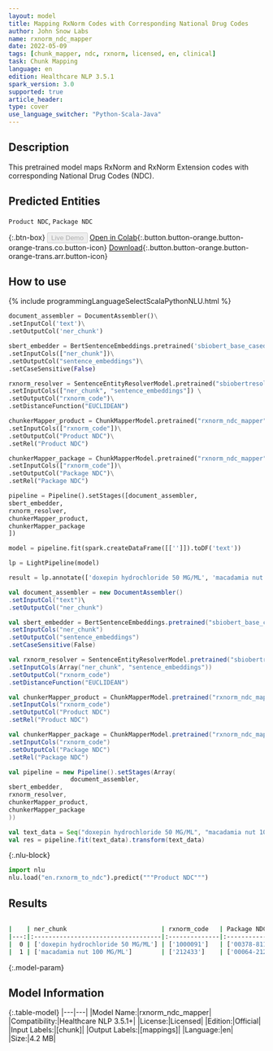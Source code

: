 ```yaml
---
layout: model
title: Mapping RxNorm Codes with Corresponding National Drug Codes
author: John Snow Labs
name: rxnorm_ndc_mapper
date: 2022-05-09
tags: [chunk_mapper, ndc, rxnorm, licensed, en, clinical]
task: Chunk Mapping
language: en
edition: Healthcare NLP 3.5.1
spark_version: 3.0
supported: true
article_header:
type: cover
use_language_switcher: "Python-Scala-Java"
---
```



## Description


This pretrained model maps RxNorm and RxNorm Extension codes with corresponding National Drug Codes (NDC).


## Predicted Entities


`Product NDC`, `Package NDC`


{:.btn-box}
<button class="button button-orange" disabled>Live Demo</button>
[Open in Colab](https://colab.research.google.com/github/JohnSnowLabs/spark-nlp-workshop/blob/master/tutorials/Certification_Trainings/Healthcare/26.Chunk_Mapping.ipynb){:.button.button-orange.button-orange-trans.co.button-icon}
[Download](https://s3.amazonaws.com/auxdata.johnsnowlabs.com/clinical/models/rxnorm_ndc_mapper_en_3.5.1_3.0_1652076748381.zip){:.button.button-orange.button-orange-trans.arr.button-icon}


## How to use






<div class="tabs-box" markdown="1">
{% include programmingLanguageSelectScalaPythonNLU.html %}

```python
document_assembler = DocumentAssembler()\
.setInputCol('text')\
.setOutputCol('ner_chunk')

sbert_embedder = BertSentenceEmbeddings.pretrained('sbiobert_base_cased_mli', 'en','clinical/models')\
.setInputCols(["ner_chunk"])\
.setOutputCol("sentence_embeddings")\
.setCaseSensitive(False)

rxnorm_resolver = SentenceEntityResolverModel.pretrained("sbiobertresolve_rxnorm_augmented","en", "clinical/models") \
.setInputCols(["ner_chunk", "sentence_embeddings"]) \
.setOutputCol("rxnorm_code")\
.setDistanceFunction("EUCLIDEAN")

chunkerMapper_product = ChunkMapperModel.pretrained("rxnorm_ndc_mapper", "en", "clinical/models"))\
.setInputCols(["rxnorm_code"])\
.setOutputCol("Product NDC")\
.setRel("Product NDC") 

chunkerMapper_package = ChunkMapperModel.pretrained("rxnorm_ndc_mapper", "en", "clinical/models"))\
.setInputCols(["rxnorm_code"])\
.setOutputCol("Package NDC")\
.setRel("Package NDC") 

pipeline = Pipeline().setStages([document_assembler,
sbert_embedder,
rxnorm_resolver,
chunkerMapper_product,
chunkerMapper_package
])

model = pipeline.fit(spark.createDataFrame([['']]).toDF('text')) 

lp = LightPipeline(model)

result = lp.annotate(['doxepin hydrochloride 50 MG/ML', 'macadamia nut 100 MG/ML'])
```
```scala
val document_assembler = new DocumentAssembler()
.setInputCol("text")\
.setOutputCol("ner_chunk")

val sbert_embedder = BertSentenceEmbeddings.pretrained("sbiobert_base_cased_mli", "en","clinical/models")
.setInputCols("ner_chunk")
.setOutputCol("sentence_embeddings")
.setCaseSensitive(False)

val rxnorm_resolver = SentenceEntityResolverModel.pretrained("sbiobertresolve_rxnorm_augmented","en", "clinical/models")
.setInputCols(Array("ner_chunk", "sentence_embeddings"))
.setOutputCol("rxnorm_code")
.setDistanceFunction("EUCLIDEAN")

val chunkerMapper_product = ChunkMapperModel.pretrained("rxnorm_ndc_mapper", "en", "clinical/models"))
.setInputCols("rxnorm_code")
.setOutputCol("Product NDC")
.setRel("Product NDC")  

val chunkerMapper_package = ChunkMapperModel.pretrained("rxnorm_ndc_mapper", "en", "clinical/models"))
.setInputCols("rxnorm_code")
.setOutputCol("Package NDC")
.setRel("Package NDC") 

val pipeline = new Pipeline().setStages(Array(
				 document_assembler,
sbert_embedder,
rxnorm_resolver,
chunkerMapper_product,
chunkerMapper_package
))

val text_data = Seq("doxepin hydrochloride 50 MG/ML", "macadamia nut 100 MG/ML").toDS.toDF("text")
val res = pipeline.fit(text_data).transform(text_data)
```


{:.nlu-block}
```python
import nlu
nlu.load("en.rxnorm_to_ndc").predict("""Product NDC""")
```

</div>


## Results


```bash

|    | ner_chunk                          | rxnorm_code   | Package NDC       | Product NDC    |
|---:|:-----------------------------------|:--------------|:------------------|:---------------|
|  0 | ['doxepin hydrochloride 50 MG/ML'] | ['1000091']   | ['00378-8117-45'] | ['00378-8117'] |
|  1 | ['macadamia nut 100 MG/ML']        | ['212433']    | ['00064-2120-08'] | ['00064-2120'] |

```


{:.model-param}
## Model Information


{:.table-model}
|---|---|
|Model Name:|rxnorm_ndc_mapper|
|Compatibility:|Healthcare NLP 3.5.1+|
|License:|Licensed|
|Edition:|Official|
|Input Labels:|[chunk]|
|Output Labels:|[mappings]|
|Language:|en|
|Size:|4.2 MB|
<!--stackedit_data:
eyJoaXN0b3J5IjpbLTI1MDU5NDY2MywyODg4MTUyOTQsLTEwOD
M3MDYwNDZdfQ==
-->
